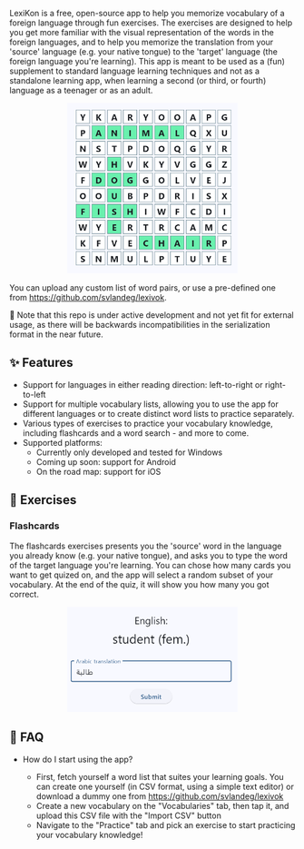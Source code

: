 LexiKon is a free, open-source app to help you memorize vocabulary of a foreign language through fun exercises. The exercises are designed to help you get more familiar with the visual representation of the words in the foreign languages, and to help you memorize the translation from your 'source' language (e.g. your native tongue) to the 'target' language (the foreign language you're learning). This app is meant to be used as a (fun) supplement to standard language learning techniques and not as a standalone learning app, when learning a second (or third, or fourth) language as a teenager or as an adult.

<p align="center">
<img src="media/wordsearch_english.png" title="Example of a wordsearch grid" alt="Picture showing a wordsearch grid with several English words highlighted in green" width="300">
</p>

You can upload any custom list of word pairs, or use a pre-defined one from https://github.com/svlandeg/lexivok.

🚧 Note that this repo is under active development and not yet fit for external usage, as there will be backwards incompatibilities in the serialization format in the near future.

## ✨ Features

* Support for languages in either reading direction: left-to-right or right-to-left
* Support for multiple vocabulary lists, allowing you to use the app for different languages or to create distinct word lists to practice separately.
* Various types of exercises to practice your vocabulary knowledge, including flashcards and a word search - and more to come.
* Supported platforms:
   * Currently only developed and tested for Windows
   * Coming up soon: support for Android
   * On the road map: support for iOS
 
## 🎉 Exercises

### Flashcards

The flashcards exercises presents you the 'source' word in the language you already know (e.g. your native tongue), and asks you to type the word of the target language you're learning. You can chose how many cards you want to get quized on, and the app will select a random subset of your vocabulary. At the end of the quiz, it will show you how many you got correct.

<p align="center">
<img src="media/flashcard_arabic.png" title="Example of one flashcard question" alt="Picture showing a flashcard with the question 'English: student (fem.)' and expecting the Arabic translation, which should be طالبة" width="300">
</p>

## 📝 FAQ

* How do I start using the app?

  * First, fetch yourself a word list that suites your learning goals. You can create one yourself (in CSV format, using a simple text editor) or download a dummy one from https://github.com/svlandeg/lexivok
  * Create a new vocabulary on the "Vocabularies" tab, then tap it, and upload this CSV file with the "Import CSV" button
  * Navigate to the "Practice" tab and pick an exercise to start practicing your vocabulary knowledge!

